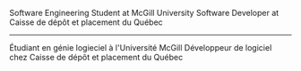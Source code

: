 Software Engineering Student at McGill University
Software Developer at Caisse de dépôt et placement du Québec

---

Étudiant en génie logieciel à l'Université McGill
Développeur de logiciel chez Caisse de dépôt et placement du Québec
